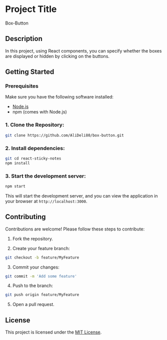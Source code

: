 # Project Title

Box-Button

## Description

In this project, using React components, you can specify whether the boxes are displayed or hidden by clicking on the buttons.

## Getting Started

### Prerequisites

Make sure you have the following software installed:  

- [Node.js](https://nodejs.org/)
- npm (comes with Node.js)  

### 1. Clone the Repository:

  ```sh
  git clone https://github.com/AliDeli80/box-button.git
  ```

### 2. Install dependencies:

  ```sh
  git cd react-sticky-notes
  npm install
  ```

### 3. Start the development server:

  ```sh
  npm start
  ```

This will start the development server, and you can view the application in your browser at `http://localhost:3000`.

## Contributing

Contributions are welcome! Please follow these steps to contribute:

1. Fork the repository.

2. Create your feature branch:

```sh
git checkout -b feature/MyFeature
```

3. Commit your changes:

```sh
git commit -m 'Add some feature'
```

4. Push to the branch:

```sh
git push origin feature/MyFeature
```

5. Open a pull request.

## License

This project is licensed under the [MIT License](LICENSE).

